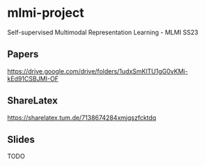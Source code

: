 # mlmi-project
Self-supervised Multimodal Representation Learning - MLMI SS23

## Papers
https://drive.google.com/drive/folders/1udxSmKlTU1gG0vKMj-kEd91CSBJMI-OF

## ShareLatex
https://sharelatex.tum.de/7138674284xmjqszfcktdq

## Slides
TODO
